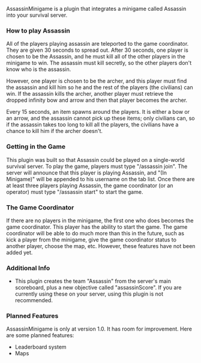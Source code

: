 AssassinMinigame is a plugin that integrates a minigame called Assassin into your survival server.

### How to play Assassin
All of the players playing assassin are teleported to the game coordinator. They are given 30 seconds to spread out.
After 30 seconds, one player is chosen to be the Assassin, and he must kill all of the other players in the minigame to
win. The assassin must kill secretly, so the other players don't know who is the assassin.

However, one player is chosen to be the archer, and this player must find the assassin and kill him so he and the rest
of the players (the civilians) can win. If the assassin kills the archer, another player must retrieve the dropped
infinity bow and arrow and then that player becomes the archer.

Every 15 seconds, an item spawns around the players. It is either a bow or an arrow, and the assassin cannot pick up
these items; only civilians can, so if the assassin takes too long to kill all the players, the civilians have a chance
to kill him if the archer doesn't.

### Getting in the Game
This plugin was built so that Assassin could be played on a single-world survival server. To play the game, players must
type "/assassin join". The server will announce that this player is playing Assassin, and "(In Minigame)" will be
appended to his username on the tab list. Once there are at least three players playing Assassin, the game coordinator
(or an operator) must type "/assassin start" to start the game.

### The Game Coordinator
If there are no players in the minigame, the first one who does becomes the game coordinator. This player has the
ability to start the game. The game coordinator will be able to do much more than this in the future, such as kick a
player from the minigame, give the game coordinator status to another player, choose the map, etc. However, these
features have not been added yet.

### Additional Info
* This plugin creates the team "Assassin" from the server's main scoreboard, plus a new objective called
"assassinScore". If you are currently using these on your server, using this plugin is not recommended.

### Planned Features
AssassinMinigame is only at version 1.0. It has room for improvement. Here are some planned features:

* Leaderboard system
* Maps